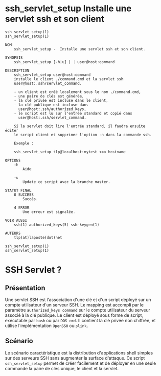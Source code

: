 # ssh_servlet_setup Installe une servlet ssh et son client
```
ssh_servlet_setup(1)                                  ssh_servlet_setup(1)

NOM
    ssh_servlet_setup -  Installe une servlet ssh et son client.

SYNOPSIS
    ssh_servlet_setup [-h|u] | | user@host:command

DESCRIPTION
    ssh_servlet_setup user@host:command
    installe le client ./command.cmd et la servlet ssh
    user@host:.ssh/servlet_command.

    - un client est créé localement sous le nom ./command.cmd,
    - une paire de clés est générée,
    - la clé privée est incluse dans le client,
    - la clé publique est incluse dans
      user@host:.ssh/authorized_keys,
    - le script est lu sur l'entrée standard et copié dans
      user@host:.ssh/servlet_command.

    Si la servlet doit lire l'entrée standard, il faudra ensuite éditer
    le script client et supprimer l'option -n dans la commande ssh.

    Exemple :

    ssh_servlet_setup tlp@localhost:mytest <<< hostname

OPTIONS
    -h
        Aide

    -u
        Update ce script avec la branche master.

STATUT FINAL
    0 SUCCESS
        Succès.

    4 ERROR
        Une erreur est signalée.

VOIR AUSSI
    ssh(1) authorized_keys(5) ssh-keygen(1)

AUTEURS
    tlp(at)laposte(dot)net

ssh_servlet_setup(1)                                  ssh_servlet_setup(1)
```
# SSH Servlet ?
## Présentation
Une servlet SSH est l'association d'une clé et d'un script déployé sur un compte utilisateur d'un serveur SSH.
Le mapping est accompli par le paramètre `authorized_keys command` sur le compte utilisateur du serveur associé à la clé publique.
Le client est déployé sous forme de script, exécutable par `bash` ou par `DOS cmd`.
Il contient la clé privée non chiffrée, et utilise l'implémentation `OpenSSH` ou `plink`.

## Scénario
Le scénario caractéristique est la distribution d'applications shell simples sur des serveurs SSH sans augmenter la surface d'attaque.
Ce script `ssh_servlet_setup` permet de créer facilement et de déployer en une seule commande la paire de clés unique, le client et la servlet.


